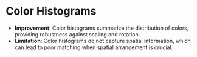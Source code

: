 # Color Histograms

- **Improvement**: Color histograms summarize the distribution of colors, providing robustness against scaling and rotation.
- **Limitation**: Color histograms do not capture spatial information, which can lead to poor matching when spatial arrangement is crucial.

